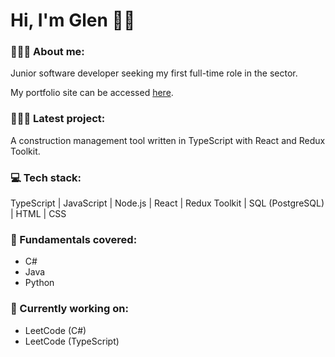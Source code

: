 # Hi, I'm Glen 👋🏼

### 🙎🏽‍♂️ About me:

Junior software developer seeking my first full-time role in the sector.

My portfolio site can be accessed [here](https://glen-pearse.netlify.app/).

### 👨🏽‍💻 Latest project:

A construction management tool written in TypeScript with React and Redux Toolkit.

### 💻 Tech stack:

TypeScript | JavaScript | Node.js | React | Redux Toolkit | SQL (PostgreSQL) | HTML | CSS

### 🧱 Fundamentals covered:

- C#
- Java
- Python

### 🌱 Currently working on:

- LeetCode (C#)
- LeetCode (TypeScript)

<!---
gcpearse/gcpearse is a ✨ special ✨ repository because its `README.md` (this file) appears on your GitHub profile.
You can click the Preview link to take a look at your changes.
--->
